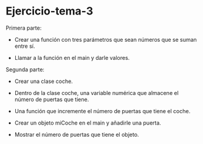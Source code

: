 # Ejercicio-tema-3

Primera parte:

* Crear una función con tres parámetros que sean números que se suman entre sí.

* Llamar a la función en el main y darle valores.

Segunda parte:

* Crear una clase coche.

* Dentro de la clase coche, una variable numérica que almacene el número de puertas que tiene.

* Una función que incremente el número de puertas que tiene el coche.

* Crear un objeto miCoche en el main y añadirle una puerta.

* Mostrar el número de puertas que tiene el objeto.

